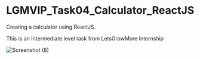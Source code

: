 # LGMVIP_Task04_Calculator_ReactJS

Creating a calculator using ReactJS.

This is an Intermediate level task from LetsGrowMore Internship

![Screenshot (8)](https://user-images.githubusercontent.com/85254301/202889217-29fe3734-5223-46f4-a4a7-0be7071d928f.png)

